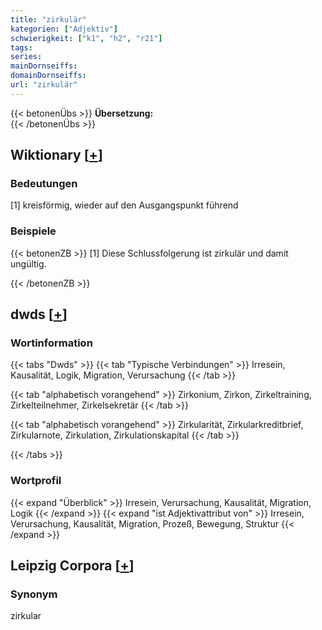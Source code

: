 ```yaml
---
title: "zirkulär"
kategorien: ["Adjektiv"]
schwierigkeit: ["k1", "h2", "r21"]
tags:
series:
mainDornseiffs:
domainDornseiffs:
url: "zirkulär"
---
```


{{< betonenÜbs >}}
**Übersetzung:**  
{{< /betonenÜbs >}}

## Wiktionary [[+](https://de.wiktionary.org/wiki/zirkulär)]

### Bedeutungen
[1] kreisförmig, wieder auf den Ausgangspunkt führend  

### Beispiele
{{< betonenZB >}}
[1] Diese Schlussfolgerung ist zirkulär und damit ungültig.  

{{< /betonenZB >}}


## dwds [[+](https://www.dwds.de/wb/zirkulär)]

### Wortinformation
{{< tabs "Dwds" >}}
{{< tab "Typische Verbindungen" >}}
Irresein, Kausalität, Logik, Migration, Verursachung
{{< /tab >}}

{{< tab "alphabetisch vorangehend" >}}
Zirkonium, Zirkon, Zirkeltraining, Zirkelteilnehmer, Zirkelsekretär
{{< /tab >}}

{{< tab "alphabetisch vorangehend" >}}
Zirkularität, Zirkularkreditbrief, Zirkularnote, Zirkulation, Zirkulationskapital
{{< /tab >}}

{{< /tabs >}}

### Wortprofil
{{< expand "Überblick" >}} Irresein, Verursachung, Kausalität, Migration, Logik {{< /expand >}}
{{< expand "ist Adjektivattribut von" >}} Irresein, Verursachung, Kausalität, Migration, Prozeß, Bewegung, Struktur {{< /expand >}}

## Leipzig Corpora [[+](https://corpora.uni-leipzig.de/en/res?word=zirkulär&corpusId=deu_newscrawl-public_2018)]


### Synonym
zirkular

